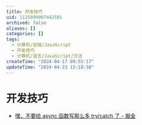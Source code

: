 ```yaml
---
title: 开发技巧
uid: 1125899907442591
archived: false
aliases: []
categories: []
tags:
  - 计算机/前端/JavaScript
  - 开发技巧
  - 计算机/语言/JavaScript/方法
createTime: "2024-04-17 09:55:17"
updateTime: "2024-04-23 15:18:38"
---
```


# 开发技巧

- [嘿，不要给 async 函数写那么多 try/catch 了 - 掘金](https://juejin.cn/post/6844903886898069511)
